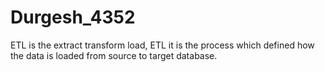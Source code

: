# Durgesh_4352
ETL is the extract transform load, ETL it is the process which defined how the data is loaded from source to target database. 
